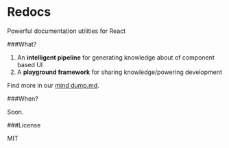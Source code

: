 Redocs
======

Powerful documentation utilities for React

###What?

1. An **intelligent pipeline** for generating knowledge about of component based UI
2. A **playground framework** for sharing knowledge/powering development

Find more in our [mind dump.md](./docs/dump.md).

###When?

Soon.

###License

MIT
